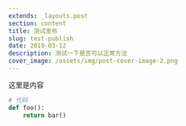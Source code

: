 ```yaml
---
extends: _layouts.post
section: content
title: 测试发布
slug: test-publish
date: 2019-03-12
description: 测试一下是否可以正常方法
cover_image: /assets/img/post-cover-image-2.png
---
```


这里是内容

```python
# 代码
def foo():
    return bar()
```

